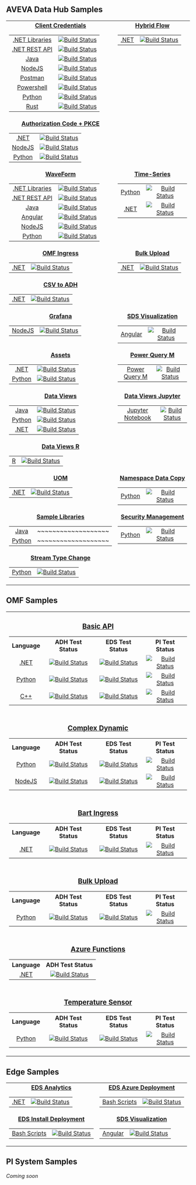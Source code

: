 

## AVEVA Data Hub Samples


<table align="middle" width="100%">

  <tr>
    <td align="middle" valign="top">
      <b>
        <a href="https://github.com/osisoft/sample-adh-authentication_client_credentials-dotnet">Client Credentials</a>
      </b>
      <table align="middle">
        <tr>
          <td align="middle">
            <a href="https://github.com/osisoft/sample-adh-authentication_client_credentials-dotnet">.NET Libraries</a>
          </td>
          <td align="middle">
            <a
              href="https://dev.azure.com/osieng/engineering/_build/latest?definitionId=2582&repoName=osisoft%2Fsample-adh-authentication_client_credentials-dotnet&branchName=main"
            >
              <img
                src="https://dev.azure.com/osieng/engineering/_apis/build/status/product-readiness/ADH/aveva.sample-adh-authentication_client_credentials-dotnet?repoName=osisoft%2Fsample-adh-authentication_client_credentials-dotnet&branchName=main"
                alt="Build Status"
              />
            </a>
          </td>
        </tr>
        <tr>
          <td align="middle">
            <a href="https://github.com/osisoft/sample-adh-authentication_client_credentials_simple-dotnet">.NET REST API</a>
          </td>
          <td align="middle">
            <a
              href="https://dev.azure.com/osieng/engineering/_build/latest?definitionId=4393&repoName=osisoft%2Fsample-adh-authentication_client_credentials_simple-dotnet&branchName=main"
            >
              <img
                src="https://dev.azure.com/osieng/engineering/_apis/build/status/product-readiness/OCS/aveva.sample-adh-authentication_client_credentials_simple-dotnet?repoName=osisoft%2Fsample-adh-authentication_client_credentials_simple-dotnet&branchName=main"
                alt="Build Status"
              />
            </a>
          </td>
        </tr>
        <tr>
          <td align="middle">
            <a href="https://github.com/osisoft/sample-adh-authentication_client_credentials_simple-java">Java</a>
          </td>
          <td align="middle">
            <a
              href="https://dev.azure.com/osieng/engineering/_build/latest?definitionId=4475&branchName=main"
            >
              <img
                src="https://dev.azure.com/osieng/engineering/_apis/build/status/product-readiness/ADH/aveva.sample-adh-authentication_client_credentials_simple-java?branchName=main"
                alt="Build Status"
              />
            </a>
          </td>
        </tr>
        <tr>
          <td align="middle">
            <a href="https://github.com/osisoft/sample-adh-authentication_client_credentials_simple-nodejs">NodeJS</a>
          </td>
          <td align="middle">
            <a
              href="https://dev.azure.com/osieng/engineering/_build/latest?definitionId=4474&repoName=osisoft%2Fsample-adh-authentication_client_credentials_simple-nodejs&branchName=main"
            >
              <img
                src="https://dev.azure.com/osieng/engineering/_apis/build/status/product-readiness/ADH/aveva.sample-adh-authentication_client_credentials_simple-nodejs?repoName=osisoft%2Fsample-adh-authentication_client_credentials_simple-nodejs&branchName=main"
                alt="Build Status"
              />
            </a>
          </td>
        </tr>
        <tr>
          <td align="middle">
            <a href="https://github.com/osisoft/sample-adh-authentication_client_credentials_simple-postman">Postman</a>
          </td>
          <td align="middle">
            <a
              href="https://dev.azure.com/osieng/engineering/_build/latest?definitionId=4521&repoName=osisoft%2Fsample-adh-authentication_client_credentials_simple-postman&branchName=main"
            >
              <img
                src="https://dev.azure.com/osieng/engineering/_apis/build/status/product-readiness/ADH/aveva.sample-adh-authentication_client_credentials_simple-postman?repoName=osisoft%2Fsample-adh-authentication_client_credentials_simple-postman&branchName=main"
                alt="Build Status"
              />
            </a>
          </td>
        </tr>
        <tr>
          <td align="middle">
            <a href="https://github.com/osisoft/sample-adh-authentication_client_credentials_simple-powershell">Powershell</a>
          </td>
          <td align="middle">
            <a
              href="https://dev.azure.com/osieng/engineering/_build/latest?definitionId=4479&repoName=osisoft%2Fsample-adh-authentication_client_credentials_simple-powershell&branchName=main"
            >
              <img
                src="https://dev.azure.com/osieng/engineering/_apis/build/status/product-readiness/ADH/aveva.sample-adh-authentication_client_credentials_simple-powershell?repoName=osisoft%2Fsample-adh-authentication_client_credentials_simple-powershell&branchName=main"
                alt="Build Status"
              />
            </a>
          </td>
        </tr>
        <tr>
          <td align="middle">
            <a href="https://github.com/osisoft/sample-adh-authentication_client_credentials_simple-python">Python</a>
          </td>
          <td align="middle">
            <a
              href="https://dev.azure.com/osieng/engineering/_build/latest?definitionId=4392&repoName=osisoft%2Fsample-adh-authentication_client_credentials_simple-python&branchName=main"
            >
              <img
                src="https://dev.azure.com/osieng/engineering/_apis/build/status/product-readiness/ADH/aveva.sample-adh-authentication_client_credentials_simple-python?repoName=osisoft%2Fsample-adh-authentication_client_credentials_simple-python&branchName=main"
                alt="Build Status"
              />
            </a>
          </td>
        </tr>
        <tr>
          <td align="middle">
            <a href="https://github.com/osisoft/sample-adh-authentication_client_credentials_simple-rust">Rust</a>
          </td>
          <td align="middle">
            <a
              href="https://dev.azure.com/osieng/engineering/_build/latest?definitionId=4476&repoName=osisoft%2Fsample-adh-authentication_client_credentials_simple-rust&branchName=main"
            >
              <img
                src="https://dev.azure.com/osieng/engineering/_apis/build/status/product-readiness/ADH/aveva.sample-adh-authentication_client_credentials_simple-rust?repoName=osisoft%2Fsample-adh-authentication_client_credentials_simple-rust&branchName=main"
                alt="Build Status"
              />
            </a>
          </td>
        </tr>
      </table>
    </td>
    <td align="middle" valign="top">
      <b>
        <a href="https://github.com/osisoft/sample-adh-authentication_hybrid-dotnet"> Hybrid Flow</a>
      </b>
      <table align="middle">
        <tr>
          <td align="middle">
            <a href="https://github.com/osisoft/sample-adh-authentication_hybrid-dotnet">.NET</a>
          </td>
          <td align="middle">
            <a
              href="https://dev.azure.com/osieng/engineering/_build/latest?definitionId=3091&branchName=main"
            >
              <img
                src="https://dev.azure.com/osieng/engineering/_apis/build/status/product-readiness/ADH/aveva.sample-adh-authentication_hybrid-dotnet?branchName=main"
                alt="Build Status"
              />
            </a>
          </td>
        </tr>
      </table>
    </td>
  </tr>
  <tr>
    <td align="middle" valign="top">
      <b>
        <a href="docs/AUTHENTICATION.md"> Authorization Code + PKCE </a>
      </b>
      <table align="middle">
        <tr>
          <td align="middle">
            <a href="https://github.com/osisoft/sample-adh-authentication_authorization-dotnet">.NET</a>
          </td>
          <td align="middle">
            <a
              href="https://dev.azure.com/osieng/engineering/_build/latest?definitionId=2602&repoName=osisoft%2Fsample-adh-authentication_authorization-dotnet&branchName=main"
            >
              <img
                src="https://dev.azure.com/osieng/engineering/_apis/build/status/product-readiness/ADH/aveva.sample-adh-authentication_authorization-dotnet?branchName=main"
                alt="Build Status"
              />
            </a>
          </td>
        </tr>
        <tr>
          <td align="middle">
            <a href="https://github.com/osisoft/sample-adh-authentication_authorization-nodejs">NodeJS</a>
          </td>
          <td align="middle">
            <a
              href="https://dev.azure.com/osieng/engineering/_build/latest?definitionId=3089&repoName=osisoft%2Fsample-adh-authentication_authorization-nodejs&branchName=main"
            >
              <img
                src="https://dev.azure.com/osieng/engineering/_apis/build/status/product-readiness/ADH/aveva.sample-adh-authentication_authorization-nodejs?repoName=osisoft%2Fsample-adh-authentication_authorization-nodejs&branchName=main"
                alt="Build Status"
              />
            </a>
          </td>
        </tr>
        <tr>
          <td align="middle">
            <a href="https://github.com/osisoft/sample-adh-authentication_authorization-python">Python</a>
          </td>
          <td align="middle">
            <a
              href="https://dev.azure.com/osieng/engineering/_build/latest?definitionId=2611&repoName=osisoft%2Fsample-adh-authentication_authorization-python&branchName=main"
            >
              <img
                src="https://dev.azure.com/osieng/engineering/_apis/build/status/product-readiness/ADH/aveva.sample-adh-authentication_authorization-python?branchName=main"
                alt="Build Status"
              />
            </a>
          </td>
        </tr>
      </table>
    </td>
    <td></td>
  </tr>
  <tr>
    <td align="middle" valign="top">
      <b>
        <a href="docs/SDS_WAVEFORM.md"> WaveForm </a>
      </b>
      <table align="middle">
        <tr>
          <td align="middle">
            <a href="https://github.com/osisoft/sample-adh-waveform_libraries-dotnet">.NET Libraries</a>
          </td>
          <td align="middle">
            <a
              href="https://dev.azure.com/osieng/engineering/_build/latest?definitionId=3094&branchName=main"
            >
              <img
                src="https://dev.azure.com/osieng/engineering/_apis/build/status/product-readiness/ADH/aveva.sample-adh-waveform_libraries-dotnet?branchName=main"
                alt="Build Status"
              />
            </a>
          </td>
        </tr>
        <tr>
          <td align="middle">
            <a href="https://github.com/osisoft/sample-adh-waveform_rest_api-dotnet">.NET REST API</a>
          </td>
          <td align="middle">
            <a
              href="https://dev.azure.com/osieng/engineering/_build/latest?definitionId=3093&branchName=main"
            >
              <img
                src="https://dev.azure.com/osieng/engineering/_apis/build/status/product-readiness/ADH/aveva.sample-adh-waveform_rest_api-dotnet?branchName=main"
                alt="Build Status"
              />
            </a>
          </td>
        </tr>
        <tr>
          <td align="middle">
            <a href="https://github.com/osisoft/sample-adh-waveform-java">
              Java
            </a>
          </td>
          <td align="middle">
            <a
              href="https://dev.azure.com/osieng/engineering/_build/latest?definitionId=2629&repoName=osisoft%2Fsample-adh-waveform-java&branchName=main"
            >
              <img
                src="https://dev.azure.com/osieng/engineering/_apis/build/status/product-readiness/ADH/aveva.sample-adh-waveform-java?repoName=osisoft%2Fsample-adh-waveform-java&branchName=main"
                alt="Build Status"
              />
            </a>
          </td>
        </tr>
        <tr>
          <td align="middle">
            <a href="https://github.com/osisoft/sample-adh-waveform-angular">
              Angular
            </a>
          </td>
          <td align="middle">
            <a
              href="https://dev.azure.com/osieng/engineering/_build/latest?definitionId=2626&repoName=osisoft%2Fsample-adh-waveform-angular&branchName=main"
            >
              <img
                src="https://dev.azure.com/osieng/engineering/_apis/build/status/product-readiness/ADH/aveva.sample-adh-waveform-angular?repoName=osisoft%2Fsample-adh-waveform-angular&branchName=main"
                alt="Build Status"
              />
            </a>
          </td>
        </tr>
        <tr>
          <td align="middle">
            <a href="https://github.com/osisoft/sample-adh-waveform-nodejs">
              NodeJS
            </a>
          </td>
          <td align="middle">
            <a
              href="https://dev.azure.com/osieng/engineering/_build/latest?definitionId=2630&repoName=osisoft%2Fsample-adh-waveform-nodejs&branchName=main"
            >
              <img
                src="https://dev.azure.com/osieng/engineering/_apis/build/status/product-readiness/ADH/aveva.sample-adh-waveform-nodejs?repoName=osisoft%2Fsample-adh-waveform-nodejs&branchName=main"
                alt="Build Status"
              />
            </a>
          </td>
        </tr>
        <tr>
          <td align="middle">
            <a href="https://github.com/osisoft/sample-adh-waveform-python">
              Python
            </a>
          </td>
          <td align="middle">
            <a
              href="https://dev.azure.com/osieng/engineering/_build/latest?definitionId=2631&repoName=osisoft%2Fsample-adh-waveform-python&branchName=main"
            >
              <img
                src="https://dev.azure.com/osieng/engineering/_apis/build/status/product-readiness/ADH/aveva.sample-adh-waveform-python?repoName=osisoft%2Fsample-adh-waveform-python&branchName=main"
                alt="Build Status"
              />
            </a>
          </td>
        </tr>
      </table>
    </td>
    <td align="middle" valign="top">
      <b>
        <a href="docs/SDS_TIME_SERIES.md"> Time-Series </a>
      </b>
      <table align="middle">
        <tr>
          <td align="middle">
            <a href="https://github.com/osisoft/sample-adh-time_series-python">
              Python
            </a>
          </td>
          <td align="middle">
            <a
              href="https://dev.azure.com/osieng/engineering/_build/latest?definitionId=2624&repoName=osisoft%2Fsample-adh-time_series-python&branchName=main"
            >
              <img
                src="https://dev.azure.com/osieng/engineering/_apis/build/status/product-readiness/ADH/aveva.sample-adh-time_series-python?repoName=osisoft%2Fsample-adh-time_series-python&branchName=main"
                alt="Build Status"
              />
            </a>
          </td>
        </tr>
        <tr>
          <td align="middle">
            <a href="https://github.com/osisoft/sample-adh-time_series-dotnet">
              .NET
            </a>
          </td>
          <td align="middle">
            <a
              href="https://dev.azure.com/osieng/engineering/_build/latest?definitionId=2623&repoName=osisoft%2Fsample-adh-time_series-dotnet&branchName=main"
            >
              <img
                src="https://dev.azure.com/osieng/engineering/_apis/build/status/product-readiness/ADH/aveva.sample-adh-time_series-dotnet?repoName=osisoft%2Fsample-adh-time_series-dotnet&branchName=main"
                alt="Build Status"
              />
            </a>
          </td>
        </tr>
      </table>
    </td>
  </tr>
  <tr>
    <td align="middle" valign="top">
      <b>
        <a href="https://github.com/osisoft/sample-adh-omf_ingress-dotnet">OMF Ingress</a>
      </b>
      <table align="middle">
        <tr>
          <td align="middle">
            <a href="https://github.com/osisoft/sample-adh-omf_ingress-dotnet">
              .NET
            </a>
          </td>
          <td align="middle">
            <a
              href="https://dev.azure.com/osieng/engineering/_build/latest?definitionId=2620&repoName=osisoft%2Fsample-adh-omf_ingress-dotnet&branchName=main"
            >
              <img
                src="https://dev.azure.com/osieng/engineering/_apis/build/status/product-readiness/ADH/aveva.sample-adh-omf_ingress-dotnet?repoName=osisoft%2Fsample-adh-omf_ingress-dotnet&branchName=main"
                alt="Build Status"
              />
            </a>
          </td>
        </tr>
      </table>
    </td>
    <td align="middle" valign="top">
      <b>
        <a href="https://github.com/osisoft/sample-adh-bulk_upload-dotnet"> Bulk Upload </a>
      </b>
      <table align="middle">
        <tr>
          <td align="middle">
            <a href="https://github.com/osisoft/sample-adh-bulk_upload-dotnet">.NET</a>
          </td>
          <td align="middle">
            <a
              href="https://dev.azure.com/osieng/engineering/_build/latest?definitionId=2614&repoName=osisoft%2Fsample-adh-bulk_upload-dotnet&branchName=main"
            >
              <img
                src="https://dev.azure.com/osieng/engineering/_apis/build/status/product-readiness/ADH/aveva.sample-adh-bulk_upload-dotnet?repoName=osisoft%2Fsample-adh-bulk_upload-dotnet&branchName=main"
                alt="Build Status"
              />
            </a>
          </td>
        </tr>
      </table>
    </td>
  </tr>
  <tr>
    <td align="middle" valign="top">
      <b>
        <a href="https://github.com/osisoft/sample-adh-csv_to_adh-dotnet">CSV to ADH</a>
      </b>
      <table align="middle">
        <tr>
          <td align="middle">
            <a href="https://github.com/osisoft/sample-adh-csv_to_adh-dotnet">.NET</a>
          </td>
          <td align="middle">
            <a
              href="https://dev.azure.com/osieng/engineering/_build/latest?definitionId=2615&branchName=main"
            >
              <img
                src="https://dev.azure.com/osieng/engineering/_apis/build/status/product-readiness/ADH/aveva.sample-adh-csv_to_adh-dotnet?branchName=main"
                alt="Build Status"
              />
            </a>
          </td>
        </tr>
      </table>
    </td>
    <td></td>
  </tr>
  <tr>
    <td align="middle" valign="top">
      <b>
        <a href="https://github.com/osisoft/sample-adh-grafana-nodejs">Grafana </a>
      </b>
      <table align="middle">
        <tr>
          <td align="middle">
            <a href="https://github.com/osisoft/sample-adh-grafana-nodejs">NodeJS</a>
          </td>
          <td align="middle">
            <a
              href="https://dev.azure.com/osieng/engineering/_build/latest?definitionId=2619&repoName=osisoft%2Fsample-adh-grafana-nodejs&branchName=main"
            >
              <img
                src="https://dev.azure.com/osieng/engineering/_apis/build/status/product-readiness/ADH/aveva.sample-adh-grafana-nodejs?repoName=osisoft%2Fsample-adh-grafana-nodejs&branchName=main"
                alt="Build Status"
              />
            </a>
          </td>
        </tr>
      </table>
    </td>
    <td align="middle" valign="top" width="50%">
      <b>
        <a href="https://github.com/osisoft/sample-sds-visualization-angular">SDS Visualization</a>
      </b>
      <table align="middle">
        <tr>
          <td align="middle">
            <a href="https://github.com/osisoft/sample-sds-visualization-angular">Angular</a>
          </td>
          <td align="middle">
            <a
              href="https://dev.azure.com/osieng/engineering/_build/latest?definitionId=2686&repoName=osisoft%2Fsample-sds-visualization-angular&branchName=main"
            >
              <img
                src="https://dev.azure.com/osieng/engineering/_apis/build/status/product-readiness/SDS/aveva.sample-sds-visualization-angular?repoName=osisoft%2Fsample-sds-visualization-angular&branchName=main"
                alt="Build Status"
              />
            </a>
          </td>
        </tr>
      </table>
    </td>
  </tr>
  <tr>
    <td align="middle" valign="top" width="50%">
      <b>
        <a href="docs/ASSETS.md">Assets</a>
      </b>
      <table align="middle">
        <tr>
          <td align="middle">
            <a href="https://github.com/osisoft/sample-adh-assets_rest_api-dotnet">.NET</a>
          </td>
          <td align="middle">
            <a
              href="https://dev.azure.com/osieng/engineering/_build/latest?definitionId=3279&repoName=osisoft%2Fsample-adh-assets_rest_api-dotnet&branchName=main"
            >
              <img
                src="https://dev.azure.com/osieng/engineering/_apis/build/status/product-readiness/ADH/aveva.sample-adh-assets_rest_api-dotnet?repoName=osisoft%2Fsample-adh-assets_rest_api-dotnet&branchName=main"
                alt="Build Status"
              />
            </a>
          </td>
        </tr>
        <tr>
          <td align="middle">
            <a href="https://github.com/osisoft/sample-adh-assets-python">Python</a>
          </td>
          <td align="middle">
            <a
              href="https://dev.azure.com/osieng/engineering/_build/latest?definitionId=3402&repoName=osisoft%2Fsample-adh-assets-python&branchName=main"
            >
              <img
                src="https://dev.azure.com/osieng/engineering/_apis/build/status/product-readiness/ADH/aveva.sample-adh-assets-python?repoName=osisoft%2Fsample-adh-assets-python&branchName=main"
                alt="Build Status"
              />
            </a>
          </td>
        </tr>
      </table>
    </td>
    <td align="middle" valign="top" width="50%">
      <b>
        <a href="https://github.com/osisoft/sample-ocs-data_retrieval-power_query_m">Power Query M</a>
      </b>
      <table align="middle">
        <tr>
          <td align="middle">
            <a href="https://github.com/osisoft/sample-ocs-data_retrieval-power_query_m">Power Query M</a>
          </td>
          <td align="middle">
            <a
              href="https://dev.azure.com/osieng/engineering/_build/latest?definitionId=3963&repoName=osisoft%2Fsample-ocs-data_retrieval-power_query_m&branchName=main"
            >
              <img
                src="https://dev.azure.com/osieng/engineering/_apis/build/status/product-readiness/OCS/osisoft.sample-ocs-data_retrieval-power_query_m?repoName=osisoft%2Fsample-ocs-data_retrieval-power_query_m&branchName=main"
                alt="Build Status"
              />
            </a>
          </td>
        </tr>
      </table>
    </td>
  </tr>
  <tr>
    <td align="middle" valign="top">
      <b>
        <a href="docs/DATA_VIEWS.md"> Data Views </a>
      </b>
      <table align="middle">
        <tr>
          <td align="middle">
            <a href="https://github.com/osisoft/sample-adh-data_views-java">
              Java
            </a>
          </td>
          <td align="middle">
            <a
              href="https://dev.azure.com/osieng/engineering/_build/latest?definitionId=2617&repoName=osisoft%2Fsample-adh-data_views-java&branchName=main"
            >
              <img
                src="https://dev.azure.com/osieng/engineering/_apis/build/status/product-readiness/ADH/aveva.sample-adh-data_views-java?repoName=osisoft%2Fsample-adh-data_views-java&branchName=main"
                alt="Build Status"
              />
            </a>
          </td>
        </tr>
        <tr>
          <td align="middle">
            <a href="https://github.com/osisoft/sample-adh-data_views-python">
              Python
            </a>
          </td>
          <td align="middle">
            <a
              href="https://dev.azure.com/osieng/engineering/_build/latest?definitionId=2618&repoName=osisoft%2Fsample-adh-data_views-python&branchName=main"
            >
              <img
                src="https://dev.azure.com/osieng/engineering/_apis/build/status/product-readiness/ADH/aveva.sample-adh-data_views-python?repoName=osisoft%2Fsample-adh-data_views-python&branchName=main"
                alt="Build Status"
              />
            </a>
          </td>
        </tr>
        <tr>
          <td align="middle">
            <a href="https://github.com/osisoft/sample-adh-data_views-dotnet">
              .NET
            </a>
          </td>
          <td align="middle">
            <a
              href="https://dev.azure.com/osieng/engineering/_build/latest?definitionId=3541&branchName=main"
            >
              <img
                src="https://dev.azure.com/osieng/engineering/_apis/build/status/product-readiness/ADH/aveva.sample-adh-data_views-dotnet?branchName=main"
                alt="Build Status"
              />
            </a>
          </td>
        </tr>
      </table>
    </td>
    <td align="middle" valign="top">
      <b>
        <a href="https://github.com/osisoft/sample-adh-data_views_jupyter-python">Data Views Jupyter</a>
      </b>
      <table align="middle">
        <tr>
          <td align="middle">
            <a href="https://github.com/osisoft/sample-adh-data_views_jupyter-python">Jupyter Notebook</a>
          </td>
          <td align="middle">
            <a
              href="https://dev.azure.com/osieng/engineering/_build/latest?definitionId=3095&branchName=main"
            >
              <img
                src="https://dev.azure.com/osieng/engineering/_apis/build/status/product-readiness/ADH/aveva.sample-adh-data_views_jupyter-python?branchName=main"
                alt="Build Status"
              />
            </a>
          </td>
        </tr>
      </table>
    </td>
  </tr>
  <tr>
    <td align="middle" valign="top">
      <b>
        <a href="https://github.com/osisoft/sample-adh-data_views_r-r">Data Views R</a>
      </b>
      <table align="middle">
        <tr>
          <td align="middle">
            <a href="https://github.com/osisoft/sample-adh-data_views_r-r">R</a>
          </td>
          <td align="middle">
            <a
              href="https://dev.azure.com/osieng/engineering/_build/latest?definitionId=3168&branchName=main"
            >
              <img
                src="https://dev.azure.com/osieng/engineering/_apis/build/status/product-readiness/ADH/aveva.sample-adh-data_views_r-r?branchName=main"
                alt="Build Status"
              />
            </a>
          </td>
        </tr>
      </table>
    </td>
    <td></td>
  </tr>
  <tr>
    <td align="middle" valign="top">
      <b>
        <a href="https://github.com/osisoft/sample-adh-uom-dotnet">UOM</a>
      </b>
      <table align="middle">
        <tr>
          <td align="middle">
            <a href="https://github.com/osisoft/sample-adh-uom-dotnet">
              .NET
            </a>
          </td>
          <td align="middle">
            <a
              href="https://dev.azure.com/osieng/engineering/_build/latest?definitionId=2625&repoName=osisoft%2Fsample-adh-uom-dotnet&branchName=main"
            >
              <img
                src="https://dev.azure.com/osieng/engineering/_apis/build/status/product-readiness/ADH/aveva.sample-adh-uom-dotnet?repoName=osisoft%2Fsample-adh-uom-dotnet&branchName=main"
                alt="Build Status"
              />
            </a>
          </td>
        </tr>
      </table>
    </td>
    <td align="middle" valign="top">
      <b>
        <a href="https://github.com/osisoft/sample-adh-namespace_data_copy-python">Namespace Data Copy</a>
      </b>
      <table align="middle">
        <tr>
          <td align="middle">
            <a href="https://github.com/osisoft/sample-adh-namespace_data_copy-python">
              Python
            </a>
          </td>
          <td align="middle">
            <a
              href="https://dev.azure.com/osieng/engineering/_build/latest?definitionId=3856&repoName=osisoft%2Fsample-adh-namespace_data_copy-python&branchName=main"
            >
              <img
                src="https://dev.azure.com/osieng/engineering/_apis/build/status/product-readiness/ADH/aveva.sample-adh-namespace_data_copy-python?repoName=osisoft%2Fsample-adh-namespace_data_copy-python&branchName=main"
                alt="Build Status"
              />
            </a>
          </td>
        </tr>
      </table>
    </td>
  </tr>
  <tr>
    <td align="middle" valign="top">
      <b>
        <a href="docs/SAMPLE_LIBRARIES.md"> Sample Libraries </a>
      </b>
      <table align="middle">
        <tr>
          <td align="middle">
            <a
              href="https://github.com/osisoft/sample-adh-sample_libraries-java"
            >
              Java
            </a>
          </td>
          <td align="middle">~~~~~~~~~~~~~~~~~~~</td>
        </tr>
        <tr>
          <td align="middle">
            <a
              href="https://github.com/osisoft/sample-adh-sample_libraries-python"
            >
              Python
            </a>
          </td>
          <td align="middle">~~~~~~~~~~~~~~~~~~~</td>
        </tr>
      </table>
    </td>
    <td align="middle" valign="top">
      <b>
        <a href="https://github.com/osisoft/sample-ocs-security_management-python">Security Management</a>
      </b>
      <table align="middle">
        <tr>
          <td align="middle">
            <a href="https://github.com/osisoft/sample-ocs-security_management-python">
              Python
            </a>
          </td>
          <td align="middle">
            <a
              href="https://dev.azure.com/osieng/engineering/_build/latest?definitionId=4027&repoName=osisoft%2Fsample-ocs-security_management-python&branchName=main"
            >
              <img
                src="https://dev.azure.com/osieng/engineering/_apis/build/status/product-readiness/OCS/osisoft.sample-ocs-security_management-python?repoName=osisoft%2Fsample-ocs-security_management-python&branchName=main"
                alt="Build Status"
              />
            </a>
          </td>
        </tr>
      </table>
    </td>
  </tr>
  <tr>
    <td align="middle" valign="top">
      <b>
        <a href="https://github.com/osisoft/sample-ocs-stream_type_change-python"> Stream Type Change </a>
      </b>
      <table align="middle">
        <tr>
          <td align="middle">
            <a
              href="https://github.com/osisoft/sample-ocs-stream_type_change-python"
            >
              Python
            </a>
          </td>
          <td align="middle">
            <a
              href="https://dev.azure.com/osieng/engineering/_build/latest?definitionId=4426&repoName=osisoft%2Fsample-ocs-stream_type_change-python&branchName=main"
            >
              <img
                src="https://dev.azure.com/osieng/engineering/_apis/build/status/product-readiness/OCS/osisoft.sample-ocs-stream_type_change-python?repoName=osisoft%2Fsample-ocs-stream_type_change-python&branchName=main"
                alt="Build Status"
              />
            </a>
          </td>
        </tr>
      </table>
    </td>
  </tr>
</table>

## OMF Samples


<table align="middle" width="100%">
  <tr>
    <td align="middle" valign="top" width="50%">
      <h3>
        <a href="docs/OMF_BASIC.md"> Basic API </a>
      <table align="middle">
        <tr>
          <th align="middle">Language</th>
          <th align="middle">ADH Test Status</th>
          <th align="middle">EDS Test Status</th>
          <th align="middle">PI Test Status</th>
        </tr>
        <tr>
          <td align="middle">
            <a href="https://github.com/osisoft/sample-omf-basic_api-dotnet">
              .NET
            </a>
          </td>
          <td align="middle">
            <a
              href="https://dev.azure.com/osieng/engineering/_build/latest?definitionId=2634&repoName=osisoft%2Fsample-omf-basic_api-dotnet&branchName=main"
            >
              <img
                src="https://dev.azure.com/osieng/engineering/_apis/build/status/product-readiness/OMF/osisoft.sample-omf-basic_api-dotnet?repoName=osisoft%2Fsample-omf-basic_api-dotnet&branchName=main&jobName=Tests_ADH"
                alt="Build Status"
              />
            </a>
          </td>
          <td align="middle">
            <a
              href="https://dev.azure.com/osieng/engineering/_build/latest?definitionId=2634&repoName=osisoft%2Fsample-omf-basic_api-dotnet&branchName=main"
            >
              <img
                src="https://dev.azure.com/osieng/engineering/_apis/build/status/product-readiness/OMF/osisoft.sample-omf-basic_api-dotnet?repoName=osisoft%2Fsample-omf-basic_api-dotnet&branchName=main&jobName=Tests_EDS"
                alt="Build Status"
              />
            </a>
          </td>
          <td align="middle">
            <a
              href="https://dev.azure.com/osieng/engineering/_build/latest?definitionId=2634&repoName=osisoft%2Fsample-omf-basic_api-dotnet&branchName=main"
            >
              <img
                src="https://dev.azure.com/osieng/engineering/_apis/build/status/product-readiness/OMF/osisoft.sample-omf-basic_api-dotnet?repoName=osisoft%2Fsample-omf-basic_api-dotnet&branchName=main&jobName=Tests_OnPrem"
                alt="Build Status"
              />
            </a>
          </td>
        </tr>
        <tr>
          <td align="middle">
            <a href="https://github.com/osisoft/sample-omf-basic_api-python">
              Python
            </a>
          </td>
          <td align="middle">
            <a
              href="https://dev.azure.com/osieng/engineering/_build/latest?definitionId=2637&repoName=osisoft%2Fsample-omf-basic_api-python&branchName=main"
            >
              <img
                src="https://dev.azure.com/osieng/engineering/_apis/build/status/product-readiness/OMF/osisoft.sample-omf-basic_api-python?repoName=osisoft%2Fsample-omf-basic_api-python&branchName=main&jobName=Tests_ADH"
                alt="Build Status"
              />
            </a>
          </td>
          <td align="middle">
            <a
              href="https://dev.azure.com/osieng/engineering/_build/latest?definitionId=2637&repoName=osisoft%2Fsample-omf-basic_api-python&branchName=main"
            >
              <img
                src="https://dev.azure.com/osieng/engineering/_apis/build/status/product-readiness/OMF/osisoft.sample-omf-basic_api-python?repoName=osisoft%2Fsample-omf-basic_api-python&branchName=main&jobName=Tests_EDS"
                alt="Build Status"
              />
            </a>
          </td>
          <td align="middle">
            <a
              href="https://dev.azure.com/osieng/engineering/_build/latest?definitionId=2637&repoName=osisoft%2Fsample-omf-basic_api-python&branchName=main"
            >
              <img
                src="https://dev.azure.com/osieng/engineering/_apis/build/status/product-readiness/OMF/osisoft.sample-omf-basic_api-python?repoName=osisoft%2Fsample-omf-basic_api-python&branchName=main&jobName=Tests_OnPrem"
                alt="Build Status"
              />
            </a>
          </td>
        </tr>
        <tr>
          <td align="middle">
            <a href="https://github.com/osisoft/sample-omf-basic_api-cpp">
              C++
            </a>
          </td>
          <td align="middle">
            <a
              href="https://dev.azure.com/osieng/engineering/_build/latest?definitionId=3580&repoName=osisoft%2Fsample-omf-basic_api-cpp&branchName=main"
            >
              <img
                src="https://dev.azure.com/osieng/engineering/_apis/build/status/product-readiness/OMF/osisoft.sample-omf-basic_api-cpp?repoName=osisoft%2Fsample-omf-basic_api-cpp&branchName=main&jobName=Tests_ADH"
                alt="Build Status"
              />
            </a>
          </td>
          <td align="middle">
            <a
              href="https://dev.azure.com/osieng/engineering/_build/latest?definitionId=3580&repoName=osisoft%2Fsample-omf-basic_api-cpp&branchName=main"
            >
              <img
                src="https://dev.azure.com/osieng/engineering/_apis/build/status/product-readiness/OMF/osisoft.sample-omf-basic_api-cpp?repoName=osisoft%2Fsample-omf-basic_api-cpp&branchName=main&jobName=Tests_EDS"
                alt="Build Status"
              />
            </a>
          </td>
          <td align="middle">
            <a
              href="https://dev.azure.com/osieng/engineering/_build/latest?definitionId=3580&repoName=osisoft%2Fsample-omf-basic_api-cpp&branchName=main"
            >
              <img
                src="https://dev.azure.com/osieng/engineering/_apis/build/status/product-readiness/OMF/osisoft.sample-omf-basic_api-cpp?repoName=osisoft%2Fsample-omf-basic_api-cpp&branchName=main&jobName=Tests_PI"
                alt="Build Status"
              />
            </a>
          </td>
        </tr>
      </table>
    </td>
  </tr>
  <tr>
    <td align="middle" valign="top" width="50%">
      <h3>
        <a href="docs/COMPLEX_DYNAMIC.md"> Complex Dynamic </a>
      <table align="middle">
        <tr>
          <th align="middle">Language</th>
          <th align="middle">ADH Test Status</th>
          <th align="middle">EDS Test Status</th>
          <th align="middle">PI Test Status</th>
        </tr>
        <tr>
          <td align="middle">
            <a
              href="https://github.com/osisoft/sample-omf-complex_dynamic-python"
            >
              Python
            </a>
          </td>
          <td align="middle">
            <a
              href="https://dev.azure.com/osieng/engineering/_build/latest?definitionId=2640&repoName=osisoft%2Fsample-omf-complex_dynamic-python&branchName=main"
            >
              <img
                src="https://dev.azure.com/osieng/engineering/_apis/build/status/product-readiness/OMF/osisoft.sample-omf-complex_dynamic-python?repoName=osisoft%2Fsample-omf-complex_dynamic-python&branchName=main&jobName=Tests_ADH"
                alt="Build Status"
              />
            </a>
          </td>
          <td align="middle">
            <a
              href="https://dev.azure.com/osieng/engineering/_build/latest?definitionId=2640&repoName=osisoft%2Fsample-omf-complex_dynamic-python&branchName=main"
            >
              <img
                src="https://dev.azure.com/osieng/engineering/_apis/build/status/product-readiness/OMF/osisoft.sample-omf-complex_dynamic-python?repoName=osisoft%2Fsample-omf-complex_dynamic-python&branchName=main&jobName=Tests_EDS"
                alt="Build Status"
              />
            </a>
          </td>
          <td align="middle">
            <a
              href="https://dev.azure.com/osieng/engineering/_build/latest?definitionId=2640&repoName=osisoft%2Fsample-omf-complex_dynamic-python&branchName=main"
            >
              <img
                src="https://dev.azure.com/osieng/engineering/_apis/build/status/product-readiness/OMF/osisoft.sample-omf-complex_dynamic-python?repoName=osisoft%2Fsample-omf-complex_dynamic-python&branchName=main&jobName=Tests_PI"
                alt="Build Status"
              />
            </a>
          </td>
        </tr>
        <tr>
          <td align="middle">
            <a
              href="https://github.com/osisoft/sample-omf-complex_dynamic-nodejs"
            >
              NodeJS
            </a>
          </td>
          <td align="middle">
            <a
              href="https://dev.azure.com/osieng/engineering/_build/latest?definitionId=2639&repoName=osisoft%2Fsample-omf-complex_dynamic-nodejs&branchName=main"
            >
              <img
                src="https://dev.azure.com/osieng/engineering/_apis/build/status/product-readiness/OMF/osisoft.sample-omf-complex_dynamic-nodejs?repoName=osisoft%2Fsample-omf-complex_dynamic-nodejs&branchName=main&jobName=Tests_ADH"
                alt="Build Status"
              />
            </a>
          </td>
          <td align="middle">
            <a
              href="https://dev.azure.com/osieng/engineering/_build/latest?definitionId=2639&repoName=osisoft%2Fsample-omf-complex_dynamic-nodejs&branchName=main"
            >
              <img
                src="https://dev.azure.com/osieng/engineering/_apis/build/status/product-readiness/OMF/osisoft.sample-omf-complex_dynamic-nodejs?repoName=osisoft%2Fsample-omf-complex_dynamic-nodejs&branchName=main&jobName=Tests_EDS"
                alt="Build Status"
              />
            </a>
          </td>
          <td align="middle">
            <a
              href="https://dev.azure.com/osieng/engineering/_build/latest?definitionId=2639&repoName=osisoft%2Fsample-omf-complex_dynamic-nodejs&branchName=main"
            >
              <img
                src="https://dev.azure.com/osieng/engineering/_apis/build/status/product-readiness/OMF/osisoft.sample-omf-complex_dynamic-nodejs?repoName=osisoft%2Fsample-omf-complex_dynamic-nodejs&branchName=main&jobName=Tests_OnPrem"
                alt="Build Status"
              />
            </a>
          </td>
        </tr>
      </table>
    </td>
  </tr>
  <tr>
    <td align="middle" valign="top" width="50%">
      <h3>
        <a href="https://github.com/osisoft/sample-omf-bart_ingress-dotnet">
          Bart Ingress
        </a>
      <table align="middle">
        <tr>
          <th align="middle">Language</th>
          <th align="middle">ADH Test Status</th>
          <th align="middle">EDS Test Status</th>
          <th align="middle">PI Test Status</th>
        </tr>
        <tr>
          <td align="middle">
            <a href="https://github.com/osisoft/sample-omf-bart_ingress-dotnet">
              .NET
            </a>
          </td>
          <td align="middle">
            <a
              href="https://dev.azure.com/osieng/engineering/_build/latest?definitionId=2633&repoName=osisoft%2Fsample-omf-bart_ingress-dotnet&branchName=main"
            >
              <img
                src="https://dev.azure.com/osieng/engineering/_apis/build/status/product-readiness/OMF/osisoft.sample-omf-bart_ingress-dotnet?repoName=osisoft%2Fsample-omf-bart_ingress-dotnet&branchName=main"
                alt="Build Status"
              />
            </a>
          </td>
          <td align="middle">
            <a
              href="https://dev.azure.com/osieng/engineering/_build/latest?definitionId=2633&repoName=osisoft%2Fsample-omf-bart_ingress-dotnet&branchName=main"
            >
              <img
                src="https://dev.azure.com/osieng/engineering/_apis/build/status/product-readiness/OMF/osisoft.sample-omf-bart_ingress-dotnet?repoName=osisoft%2Fsample-omf-bart_ingress-dotnet&branchName=main"
                alt="Build Status"
              />
            </a>
          </td>
          <td align="middle">
            <a
              href="https://dev.azure.com/osieng/engineering/_build/latest?definitionId=2633&repoName=osisoft%2Fsample-omf-bart_ingress-dotnet&branchName=main"
            >
              <img
                src="https://dev.azure.com/osieng/engineering/_apis/build/status/product-readiness/OMF/osisoft.sample-omf-bart_ingress-dotnet?repoName=osisoft%2Fsample-omf-bart_ingress-dotnet&branchName=main"
                alt="Build Status"
              />
            </a>
          </td>
        </tr>
      </table>
    </td>
  </tr>
  <tr>
    <td align="middle" valign="top" width="50%">
      <h3>
        <a href="https://github.com/osisoft/sample-omf-bulk_upload-python">
          Bulk Upload
        </a>
      <table align="middle">
        <tr>
          <th align="middle">Language</th>
          <th align="middle">ADH Test Status</th>
          <th align="middle">EDS Test Status</th>
          <th align="middle">PI Test Status</th>
        </tr>
        <tr>
          <td align="middle">
            <a href="https://github.com/osisoft/sample-omf-bulk_upload-python">
              Python
            </a>
          </td>
          <td align="middle">
            <a
              href="https://dev.azure.com/osieng/engineering/_build/latest?definitionId=2638&repoName=osisoft%2Fsample-omf-bulk_upload-python&branchName=main"
            >
              <img
                src="https://dev.azure.com/osieng/engineering/_apis/build/status/product-readiness/OMF/osisoft.sample-omf-bulk_upload-python?repoName=osisoft%2Fsample-omf-bulk_upload-python&branchName=main&jobName=Tests_ADH"
                alt="Build Status"
              />
            </a>
          </td>
          <td align="middle">
            <a
              href="https://dev.azure.com/osieng/engineering/_build/latest?definitionId=2638&repoName=osisoft%2Fsample-omf-bulk_upload-python&branchName=main"
            >
              <img
                src="https://dev.azure.com/osieng/engineering/_apis/build/status/product-readiness/OMF/osisoft.sample-omf-bulk_upload-python?repoName=osisoft%2Fsample-omf-bulk_upload-python&branchName=main&jobName=Tests_EDS"
                alt="Build Status"
              />
            </a>
          </td>
          <td align="middle">
            <a
              href="https://dev.azure.com/osieng/engineering/_build/latest?definitionId=2638&repoName=osisoft%2Fsample-omf-bulk_upload-python&branchName=main"
            >
              <img
                src="https://dev.azure.com/osieng/engineering/_apis/build/status/product-readiness/OMF/osisoft.sample-omf-bulk_upload-python?repoName=osisoft%2Fsample-omf-bulk_upload-python&branchName=main&jobName=Tests_PI"
                alt="Build Status"
              />
            </a>
          </td>
        </tr>
      </table>
    </td>
  </tr>
  <tr>
    <td align="middle" valign="top" width="50%">
      <h3>
        <a href="https://github.com/osisoft/sample-omf-azure_functions-dotnet">
          Azure Functions
        </a>
      <table align="middle">
        <tr>
          <th align="middle">Language</th>
          <th align="middle">ADH Test Status</th>
        </tr>
        <tr>
          <td align="middle">
            <a
              href="https://github.com/osisoft/sample-omf-azure_functions-dotnet"
            >
              .NET
            </a>
          </td>
          <td align="middle">
            <a
              href="https://dev.azure.com/osieng/engineering/_build/latest?definitionId=2632&repoName=osisoft%2Fsample-omf-azure_functions-dotnet&branchName=main"
            >
              <img
                src="https://dev.azure.com/osieng/engineering/_apis/build/status/product-readiness/OMF/osisoft.sample-omf-azure_functions-dotnet?repoName=osisoft%2Fsample-omf-azure_functions-dotnet&branchName=main"
                alt="Build Status"
              />
            </a>
          </td>
        </tr>
      </table>
    </td>
  </tr>
  <tr>
    <td align="middle" valign="top" width="50%">
      <h3>
        <a
          href="https://github.com/osisoft/sample-omf-temperature_sensor-python"
        >
          Temperature Sensor
        </a>
      <table align="middle">
        <tr>
          <th align="middle">Language</th>
          <th align="middle">ADH Test Status</th>
          <th align="middle">EDS Test Status</th>
          <th align="middle">PI Test Status</th>
        </tr>
        <tr>
          <td align="middle">
            <a
              href="https://github.com/osisoft/sample-omf-temperature_sensor-python"
            >
              Python
            </a>
          </td>
          <td align="middle">
            <a
              href="https://dev.azure.com/osieng/engineering/_build/latest?definitionId=2641&repoName=osisoft%2Fsample-omf-temperature_sensor-python&branchName=main"
            >
              <img
                src="https://dev.azure.com/osieng/engineering/_apis/build/status/product-readiness/OMF/osisoft.sample-omf-temperature_sensor-python?repoName=osisoft%2Fsample-omf-temperature_sensor-python&branchName=main&jobName=Tests_ADH"
                alt="Build Status"
              />
            </a>
          </td>
          <td align="middle">
            <a
              href="https://dev.azure.com/osieng/engineering/_build/latest?definitionId=2641&repoName=osisoft%2Fsample-omf-temperature_sensor-python&branchName=main"
            >
              <img
                src="https://dev.azure.com/osieng/engineering/_apis/build/status/product-readiness/OMF/osisoft.sample-omf-temperature_sensor-python?repoName=osisoft%2Fsample-omf-temperature_sensor-python&branchName=main&jobName=Tests_EDS"
                alt="Build Status"
              />
            </a>
          </td>
          <td align="middle">
            <a
              href="https://dev.azure.com/osieng/engineering/_build/latest?definitionId=2641&repoName=osisoft%2Fsample-omf-temperature_sensor-python&branchName=main"
            >
              <img
                src="https://dev.azure.com/osieng/engineering/_apis/build/status/product-readiness/OMF/osisoft.sample-omf-temperature_sensor-python?repoName=osisoft%2Fsample-omf-temperature_sensor-python&branchName=main&jobName=Tests_PI"
                alt="Build Status"
              />
            </a>
          </td>
        </tr>
      </table>
    </td>
  </tr>
</table>

## Edge Samples

<table align="middle" width="100%">
  <tr>
    <td align="middle" valign="top" width="50%">
      <b>
        <a href="https://github.com/osisoft/sample-eds-eds_analytics-dotnet">
          EDS Analytics
        </a>
      </b>
      <table align="middle">
        <tr>
          <td align="middle">
            <a
              href="https://github.com/osisoft/sample-eds-eds_analytics-dotnet"
            >
              .NET
            </a>
          </td>
          <td align="middle">
            <a
              href="https://dev.azure.com/osieng/engineering/_build/latest?definitionId=2642&repoName=osisoft%2Fsample-eds-eds_analytics-dotnet&branchName=main"
            >
              <img
                src="https://dev.azure.com/osieng/engineering/_apis/build/status/product-readiness/Edge/osisoft.sample-eds-eds_analytics-dotnet?repoName=osisoft%2Fsample-eds-eds_analytics-dotnet&branchName=main"
                alt="Build Status"
              />
            </a>
          </td>
        </tr>
      </table>
    </td>
    <td align="middle" valign="top" width="50%">
      <b>
        <a
          href="https://github.com/osisoft/sample-eds-eds_azure_deployment-shell"
        >
          EDS Azure Deployment
        </a>
      </b>
      <table align="middle">
        <tr>
          <td align="middle">
            <a
              href="https://github.com/osisoft/sample-eds-eds_azure_deployment-shell"
            >
              Bash Scripts
            </a>
          </td>
          <td align="middle">
            <a
              href="https://dev.azure.com/osieng/engineering/_build/latest?definitionId=3086&branchName=main"
            >
              <img
                src="https://dev.azure.com/osieng/engineering/_apis/build/status/product-readiness/Edge/osisoft.sample-eds-eds_azure_deployment-shell?branchName=main"
                alt="Build Status"
              />
            </a>
          </td>
        </tr>
      </table>
    </td>
  </tr>
  <tr>
    <td align="middle" valign="top" width="50%">
      <b>
        <a
          href="https://github.com/osisoft/sample-eds-eds_install_deployment-shell"
        >
          EDS Install Deployment
        </a>
      </b>
      <table align="middle">
        <tr>
          <td align="middle">
            <a
              href="https://github.com/osisoft/sample-eds-eds_install_deployment-shell"
            >
              Bash Scripts
            </a>
          </td>
          <td align="middle">
            <a
              href="https://dev.azure.com/osieng/engineering/_build/latest?definitionId=3085&branchName=main"
            >
              <img
                src="https://dev.azure.com/osieng/engineering/_apis/build/status/product-readiness/Edge/osisoft.sample-eds-eds_install_deployment-shell?branchName=main"
                alt="Build Status"
              />
            </a>
          </td>
        </tr>
      </table>
    </td>
    <td align="middle" valign="top" width="50%">
      <b>
        <a
          href="https://github.com/osisoft/sample-sds-visualization-angular"
        >
          SDS Visualization
        </a>
      </b>
      <table align="middle">
        <tr>
          <td align="middle">
            <a
              href="https://github.com/osisoft/sample-sds-visualization-angular"
            >
              Angular
            </a>
          </td>
          <td align="middle">
            <a
              href="https://dev.azure.com/osieng/engineering/_build/latest?definitionId=2686&repoName=osisoft%2Fsample-sds-visualization-angular&branchName=main"
            >
              <img
                src="https://dev.azure.com/osieng/engineering/_apis/build/status/product-readiness/SDS/osisoft.sample-sds-visualization-angular?repoName=osisoft%2Fsample-sds-visualization-angular&branchName=main"
                alt="Build Status"
              />
            </a>
          </td>
        </tr>
      </table>
    </td>
  </tr>
</table>

## PI System Samples

_Coming soon_
